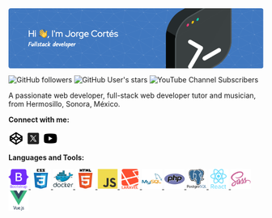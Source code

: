 <img align="center" src="https://raw.githubusercontent.com/jorgecortesdev/jorgecortesdev/main/art/banner-jorgecortesdev.png" alt="Jorge Cortés" />

<p>

![GitHub followers](https://img.shields.io/github/followers/jorgecortesdev)
![GitHub User's stars](https://img.shields.io/github/stars/jorgecortesdev)
![YouTube Channel Subscribers](https://img.shields.io/youtube/channel/subscribers/UCOthWYvuDRE8N5D6X7tfXWQ?style=social&link=https%3A%2F%2Fwww.youtube.com%2Fchannel%2FUCOthWYvuDRE8N5D6X7tfXWQ%3Fsub_confirmation%3D1)

</p>

<p>A passionate web developer, full-stack web developer tutor and musician, from Hermosillo, Sonora, México.</p>

<p><strong>Connect with me:</strong></p>
<p>
<a href="https://codepen.io/jorgecortesdev" target="blank"><img align="center" src="https://raw.githubusercontent.com/jorgecortesdev/jorgecortesdev/main/art/codepen.svg" alt="jorgecortesdev" height="30" /></a>
<a href="https://x.com/jorgecortesdev" target="blank"><img align="center" src="https://raw.githubusercontent.com/jorgecortesdev/jorgecortesdev/main/art/x.svg" alt="jorgecortesdev" height="30" /></a>
<a href="https://www.youtube.com/c/codigoycafe" target="blank"><img align="center" src="https://raw.githubusercontent.com/jorgecortesdev/jorgecortesdev/main/art/youtube.svg" alt="codigoycafe" height="30" /></a>
</p>

<p><strong>Languages and Tools:</strong></p>
<p> <a href="https://getbootstrap.com" target="_blank"> <img src="https://raw.githubusercontent.com/devicons/devicon/master/icons/bootstrap/bootstrap-plain-wordmark.svg" alt="bootstrap" width="40" height="40"/> </a> <a href="https://www.w3schools.com/css/" target="_blank"> <img src="https://raw.githubusercontent.com/devicons/devicon/master/icons/css3/css3-original-wordmark.svg" alt="css3" width="40" height="40"/> </a> <a href="https://www.docker.com/" target="_blank"> <img src="https://raw.githubusercontent.com/devicons/devicon/master/icons/docker/docker-original-wordmark.svg" alt="docker" width="40" height="40"/> </a> <a href="https://www.w3.org/html/" target="_blank"> <img src="https://raw.githubusercontent.com/devicons/devicon/master/icons/html5/html5-original-wordmark.svg" alt="html5" width="40" height="40"/> </a> <a href="https://developer.mozilla.org/en-US/docs/Web/JavaScript" target="_blank"> <img src="https://raw.githubusercontent.com/devicons/devicon/master/icons/javascript/javascript-original.svg" alt="javascript" width="40" height="40"/> </a> <a href="https://laravel.com/" target="_blank"> <img src="https://raw.githubusercontent.com/devicons/devicon/master/icons/laravel/laravel-plain-wordmark.svg" alt="laravel" width="40" height="40"/> </a> <a href="https://www.mysql.com/" target="_blank"> <img src="https://raw.githubusercontent.com/devicons/devicon/master/icons/mysql/mysql-original-wordmark.svg" alt="mysql" width="40" height="40"/> </a> <a href="https://www.php.net" target="_blank"> <img src="https://raw.githubusercontent.com/devicons/devicon/master/icons/php/php-original.svg" alt="php" width="40" height="40"/> </a> <a href="https://www.postgresql.org" target="_blank"> <img src="https://raw.githubusercontent.com/devicons/devicon/master/icons/postgresql/postgresql-original-wordmark.svg" alt="postgresql" width="40" height="40"/> </a> <a href="https://reactjs.org/" target="_blank"> <img src="https://raw.githubusercontent.com/devicons/devicon/master/icons/react/react-original-wordmark.svg" alt="react" width="40" height="40"/> </a> <a href="https://sass-lang.com" target="_blank"> <img src="https://raw.githubusercontent.com/devicons/devicon/master/icons/sass/sass-original.svg" alt="sass" width="40" height="40"/> </a> <a href="https://vuejs.org/" target="_blank"> <img src="https://raw.githubusercontent.com/devicons/devicon/master/icons/vuejs/vuejs-original-wordmark.svg" alt="vuejs" width="40" height="40"/> </a> </p>
